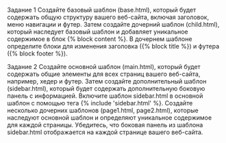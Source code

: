 Задание 1
Создайте базовый шаблон (base.html), который будет содержать общую структуру вашего веб-сайта, включая заголовок, 
меню навигации и футер. Затем создайте дочерний шаблон (child.html), который наследует базовый шаблон и добавляет 
уникальное содержимое в блок {% block content %}. В дочернем шаблоне определите блоки для изменения заголовка 
({% block title %}) и футера ({% block footer %}).

  

Задание 2
Создайте основной шаблон (main.html), который будет содержать общие элементы для всех страниц вашего веб-сайта,
например, хедер и футер. Затем создайте дополнительный шаблон (sidebar.html), который будет содержать дополнительную
боковую панель с информацией. Включите шаблон sidebar.html в основной шаблон с помощью тега {% include 'sidebar.html' %}.
Создайте несколько дочерних шаблонов (page1.html, page2.html), которые наследуют основной шаблон и определяют уникальное
содержимое для каждой страницы. 
Убедитесь, что боковая панель из шаблона sidebar.html отображается на каждой странице вашего веб-сайта.

